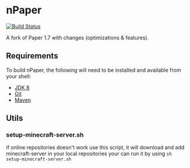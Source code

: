 # nPaper 
[![Build Status](https://img.shields.io/travis/com/sathonay/nPaper?style=for-the-badge)](https://travis-ci.com/sathonay/nPaper)

A fork of Paper 1.7 with changes (optimizations & features).

Requirements
------------

To build nPaper, the following will need to be installed and available from your shell:

* [JDK 8](http://www.oracle.com/technetwork/java/javase/downloads/jdk8-downloads-2133151.html)
* [Git](https://git-scm.com)
* [Maven](https://maven.apache.org)

Utils
------------
### setup-minecraft-server.sh ###
if online repositories doesn't work use this script, it will download and add minecraft-server in your local repositories
your can run it by using `sh setup-minecraft-server.sh`
